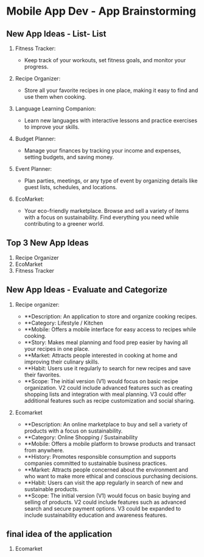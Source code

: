 Mobile App Dev    -    App Brainstorming 
===
## New App Ideas - List- List

1. Fitness Tracker: 
   - Keep track of your workouts, set fitness goals, and monitor your progress.

2. Recipe Organizer: 
   - Store all your favorite recipes in one place, making it easy to find and use them when cooking.
3. Language Learning Companion:
   - Learn new languages with interactive lessons and practice exercises to improve your skills.
4. Budget Planner: 
    - Manage your finances by tracking your income and expenses, setting budgets, and saving money.
5. Event Planner: 
    - Plan parties, meetings, or any type of event by organizing details like guest lists, schedules, and locations.
6. EcoMarket:
    - Your eco-friendly marketplace. Browse and sell a variety of items with a focus on sustainability. Find everything you need while contributing to a greener world.

## Top 3 New App Ideas
1. Recipe Organizer
2. EcoMarket
3. Fitness Tracker

## New App Ideas - Evaluate and Categorize

 1. Recipe organizer:
    - **Description: An application to store and organize cooking recipes.
    - **Category: Lifestyle / Kitchen
    - **Mobile: Offers a mobile interface for easy access to recipes while cooking.
    - **Story: Makes meal planning and food prep easier by having all your recipes in one place.
     - **Market: Attracts people interested in cooking at home and improving their culinary skills.
    - **Habit: Users use it regularly to search for new recipes and save their favorites.
    - **Scope: The initial version (V1) would focus on basic recipe organization. V2 could include advanced features such as creating shopping lists and integration with meal planning. V3 could offer additional features such as recipe customization and social sharing.

2. Ecomarket
   - **Description: An online marketplace to buy and sell a variety of products with a focus on sustainability.
    - **Category: Online Shopping / Sustainability
     - **Mobile: Offers a mobile platform to browse products and transact from anywhere.
     - **History: Promotes responsible consumption and supports companies committed to sustainable business practices.
   - **Market: Attracts people concerned about the environment and who want to make more ethical and conscious purchasing decisions.
    - **Habit: Users can visit the app regularly in search of new and sustainable products.
    - **Scope: The initial version (V1) would focus on basic buying and selling of products. V2 could include features such as advanced search and secure payment options. V3 could be expanded to include sustainability education and awareness features.

## final idea of the application
  1. Ecomarket
